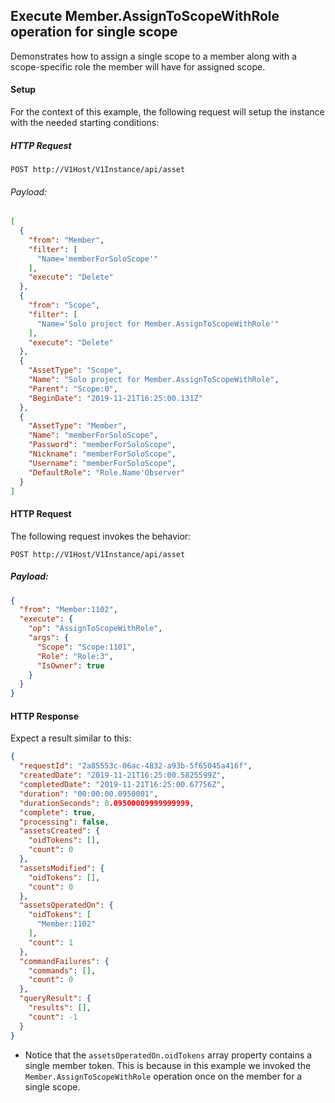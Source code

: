 ## Execute Member.AssignToScopeWithRole operation for single scope

Demonstrates how to assign a single scope to a member along with a scope-specific role the member will have for assigned scope.


#### Setup

For the context of this example, the following request will setup the instance with the needed starting conditions:

##### HTTP Request

`POST http://V1Host/V1Instance/api/asset`

###### Payload:

```json
[
  {
    "from": "Member",
    "filter": [
      "Name='memberForSoloScope'"
    ],
    "execute": "Delete"
  },
  {
    "from": "Scope",
    "filter": [
      "Name='Solo project for Member.AssignToScopeWithRole'"
    ],
    "execute": "Delete"
  },
  {
    "AssetType": "Scope",
    "Name": "Solo project for Member.AssignToScopeWithRole",
    "Parent": "Scope:0",
    "BeginDate": "2019-11-21T16:25:00.131Z"
  },
  {
    "AssetType": "Member",
    "Name": "memberForSoloScope",
    "Password": "memberForSoloScope",
    "Nickname": "memberForSoloScope",
    "Username": "memberForSoloScope",
    "DefaultRole": "Role.Name'Observer"
  }
]
```



#### HTTP Request 

The following request invokes the behavior:

`POST http://V1Host/V1Instance/api/asset`

##### Payload:
```json
{
  "from": "Member:1102",
  "execute": {
    "op": "AssignToScopeWithRole",
    "args": {
      "Scope": "Scope:1101",
      "Role": "Role:3",
      "IsOwner": true
    }
  }
}
```

#### HTTP Response 

Expect a result similar to this:

```json
{
  "requestId": "2a85553c-06ac-4832-a93b-5f65045a416f",
  "createdDate": "2019-11-21T16:25:00.5825599Z",
  "completedDate": "2019-11-21T16:25:00.67756Z",
  "duration": "00:00:00.0950001",
  "durationSeconds": 0.09500009999999999,
  "complete": true,
  "processing": false,
  "assetsCreated": {
    "oidTokens": [],
    "count": 0
  },
  "assetsModified": {
    "oidTokens": [],
    "count": 0
  },
  "assetsOperatedOn": {
    "oidTokens": [
      "Member:1102"
    ],
    "count": 1
  },
  "commandFailures": {
    "commands": [],
    "count": 0
  },
  "queryResult": {
    "results": [],
    "count": -1
  }
}
```

* Notice that the `assetsOperatedOn.oidTokens` array property contains a single member token. This is because in this example we invoked the `Member.AssignToScopeWithRole` operation once on the member for a single scope.

